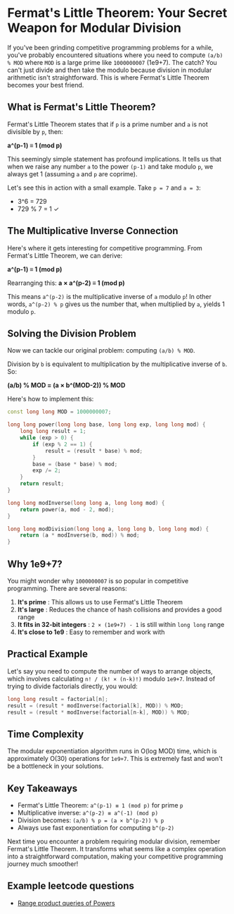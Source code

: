 # Fermat's Little Theorem: Your Secret Weapon for Modular Division

If you've been grinding competitive programming problems for a while, you've probably encountered situations where you need to compute `(a/b) % MOD` where `MOD` is a large prime like `1000000007` (1e9+7). The catch? You can't just divide and then take the modulo because division in modular arithmetic isn't straightforward. This is where Fermat's Little Theorem becomes your best friend.

## What is Fermat's Little Theorem?

Fermat's Little Theorem states that if `p` is a prime number and `a` is not divisible by `p`, then:

**a^(p-1) ≡ 1 (mod p)**

This seemingly simple statement has profound implications. It tells us that when we raise any number `a` to the power `(p-1)` and take modulo `p`, we always get 1 (assuming `a` and `p` are coprime).

Let's see this in action with a small example. Take `p = 7` and `a = 3`:

* 3^6 = 729
* 729 % 7 = 1 ✓

## The Multiplicative Inverse Connection

Here's where it gets interesting for competitive programming. From Fermat's Little Theorem, we can derive:

**a^(p-1) ≡ 1 (mod p)**

Rearranging this:
**a × a^(p-2) ≡ 1 (mod p)**

This means `a^(p-2)` is the multiplicative inverse of `a` modulo `p`! In other words, `a^(p-2) % p` gives us the number that, when multiplied by `a`, yields 1 modulo `p`.

## Solving the Division Problem

Now we can tackle our original problem: computing `(a/b) % MOD`.

Division by `b` is equivalent to multiplication by the multiplicative inverse of `b`. So:

**(a/b) % MOD = (a × b^(MOD-2)) % MOD**

Here's how to implement this:

```cpp
const long long MOD = 1000000007;

long long power(long long base, long long exp, long long mod) {
    long long result = 1;
    while (exp > 0) {
        if (exp % 2 == 1) {
            result = (result * base) % mod;
        }
        base = (base * base) % mod;
        exp /= 2;
    }
    return result;
}

long long modInverse(long long a, long long mod) {
    return power(a, mod - 2, mod);
}

long long modDivision(long long a, long long b, long long mod) {
    return (a * modInverse(b, mod)) % mod;
}
```

## Why 1e9+7?

You might wonder why `1000000007` is so popular in competitive programming. There are several reasons:

1. **It's prime** : This allows us to use Fermat's Little Theorem
2. **It's large** : Reduces the chance of hash collisions and provides a good range
3. **It fits in 32-bit integers** : `2 × (1e9+7) - 1` is still within `long long` range
4. **It's close to 1e9** : Easy to remember and work with

## Practical Example

Let's say you need to compute the number of ways to arrange objects, which involves calculating `n! / (k! × (n-k)!)` modulo `1e9+7`. Instead of trying to divide factorials directly, you would:

```cpp
long long result = factorial[n];
result = (result * modInverse(factorial[k], MOD)) % MOD;
result = (result * modInverse(factorial[n-k], MOD)) % MOD;
```

## Time Complexity

The modular exponentiation algorithm runs in O(log MOD) time, which is approximately O(30) operations for `1e9+7`. This is extremely fast and won't be a bottleneck in your solutions.

## Key Takeaways

* Fermat's Little Theorem: `a^(p-1) ≡ 1 (mod p)` for prime `p`
* Multiplicative inverse: `a^(p-2) ≡ a^(-1) (mod p)`
* Division becomes: `(a/b) % p = (a × b^(p-2)) % p`
* Always use fast exponentiation for computing `b^(p-2)`

Next time you encounter a problem requiring modular division, remember Fermat's Little Theorem. It transforms what seems like a complex operation into a straightforward computation, making your competitive programming journey much smoother!

## Example leetcode questions

* [Range product queries of Powers](https://leetcode.com/problems/range-product-queries-of-powers/submissions/1732097408/?envType=daily-question&envId=2025-08-11)
